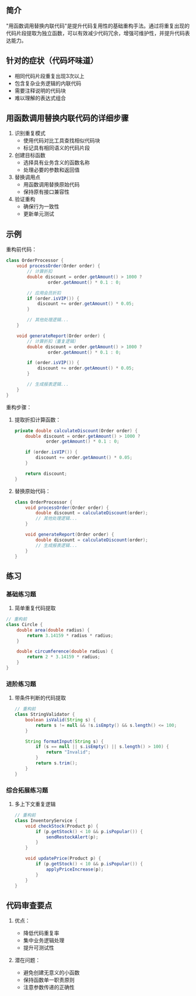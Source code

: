 ## 简介
"用函数调用替换内联代码"是提升代码复用性的基础重构手法。通过将重复出现的代码片段提取为独立函数，可以有效减少代码冗余，增强可维护性，并提升代码表达能力。

## 针对的症状（代码坏味道）
- 相同代码片段重复出现3次以上
- 包含复杂业务逻辑的内联代码
- 需要注释说明的代码块
- 难以理解的表达式组合

## 用函数调用替换内联代码的详细步骤
1. 识别重复模式
   - 使用代码对比工具查找相似代码块
   - 标记具有相同语义的代码片段
2. 创建目标函数
   - 选择具有业务含义的函数名称
   - 处理必要的参数和返回值
3. 替换调用点
   - 用函数调用替换原始代码
   - 保持原有接口兼容性
4. 验证重构
   - 确保行为一致性
   - 更新单元测试

## 示例
重构前代码：

```java
class OrderProcessor {
    void processOrder(Order order) {
        // 计算折扣
        double discount = order.getAmount() > 1000 ?
                order.getAmount() * 0.1 : 0;

        // 应用会员折扣
        if (order.isVIP()) {
            discount += order.getAmount() * 0.05;
        }

        // 其他处理逻辑...
    }

    void generateReport(Order order) {
        // 计算折扣（重复逻辑）
        double discount = order.getAmount() > 1000 ?
                order.getAmount() * 0.1 : 0;

        if (order.isVIP()) {
            discount += order.getAmount() * 0.05;
        }

        // 生成报表逻辑...
    }
}
```

重构步骤：
1. 提取折扣计算函数：

    ```java
    private double calculateDiscount(Order order) {
        double discount = order.getAmount() > 1000 ?
                order.getAmount() * 0.1 : 0;
    
        if (order.isVIP()) {
            discount += order.getAmount() * 0.05;
        }
    
        return discount;
    }
    ```

2. 替换原始代码：

    ```java
    class OrderProcessor {
        void processOrder(Order order) {
            double discount = calculateDiscount(order);
            // 其他处理逻辑...
        }
    
        void generateReport(Order order) {
            double discount = calculateDiscount(order);
            // 生成报表逻辑...
        }
    }
    ```

## 练习
### 基础练习题
1. 简单重复代码提取

```java
// 重构前
class Circle {
    double area(double radius) {
        return 3.14159 * radius * radius;
    }

    double circumference(double radius) {
        return 2 * 3.14159 * radius;
    }
}
```

### 进阶练习题
1. 带条件判断的代码提取

    ```java
    // 重构前
    class StringValidator {
        boolean isValid(String s) {
            return s != null && !s.isEmpty() && s.length() <= 100;
        }
    
        String formatInput(String s) {
            if (s == null || s.isEmpty() || s.length() > 100) {
                return "Invalid";
            }
            return s.trim();
        }
    }
    ```

### 综合拓展练习题
1. 多上下文重复逻辑

    ```java
    // 重构前
    class InventoryService {
        void checkStock(Product p) {
            if (p.getStock() < 10 && p.isPopular()) {
                sendRestockAlert(p);
            }
        }
    
        void updatePrice(Product p) {
            if (p.getStock() < 10 && p.isPopular()) {
                applyPriceIncrease(p);
            }
        }
    }
    ```

## 代码审查要点
1. 优点：
   - 降低代码重复率
   - 集中业务逻辑处理
   - 提升可测试性

2. 潜在问题：
   - 避免创建无意义的小函数
   - 保持函数单一职责原则
   - 注意参数传递的正确性
